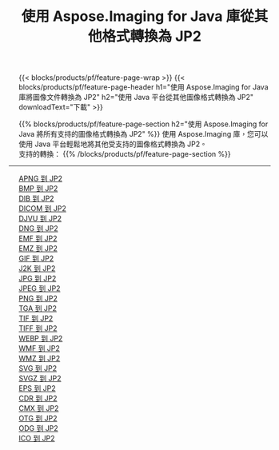 ﻿---
title: 使用 Aspose.Imaging for Java 庫從其他格式轉換為 JP2 
weight: 3920
url: /zh-hant/java/conversion/to/jp2 
lang: zh-hant
langdirlevel: 2
locales: zh-hans,ja,it,ru,de,es,fr,nl,id,lt,pl,pt,vi,tr,ko,zh-hant,ar,hi,th,sv,cs,uk,he
description: 使用 Aspose.Imaging，您可以使用 Java 從其他格式轉換為 JP2
---

{{< blocks/products/pf/feature-page-wrap >}}
{{< blocks/products/pf/feature-page-header h1="使用 Aspose.Imaging for Java 庫將圖像文件轉換為 JP2" h2="使用 Java 平台從其他圖像格式轉換為 JP2" downloadText="下載" >}}


{{% blocks/products/pf/feature-page-section  h2="使用 Aspose.Imaging for Java 將所有支持的圖像格式轉換為 JP2" %}}
使用 Aspose.Imaging 庫，您可以使用 Java 平台輕鬆地將其他受支持的圖像格式轉換為 JP2。
<br/>
支持的轉換：
{{% /blocks/products/pf/feature-page-section %}}
<div class="container-fluid productfamilypage bg-gray">
    <div class="convertypes bg-gray agp-content section">
        <div class="container">
		<hr style="margin-left:-20px;"/>
		<div class="row other-converters">
		    <div class='col-md-2 other-converter remove-lp remove-rp'><a href="/imaging/zh-hant/java/conversion/apng-to-jp2" >APNG 到 JP2</a></div>
<div class='col-md-2 other-converter remove-lp remove-rp'><a href="/imaging/zh-hant/java/conversion/bmp-to-jp2" >BMP 到 JP2</a></div>
<div class='col-md-2 other-converter remove-lp remove-rp'><a href="/imaging/zh-hant/java/conversion/dib-to-jp2" >DIB 到 JP2</a></div>
<div class='col-md-2 other-converter remove-lp remove-rp'><a href="/imaging/zh-hant/java/conversion/dicom-to-jp2" >DICOM 到 JP2</a></div>
<div class='col-md-2 other-converter remove-lp remove-rp'><a href="/imaging/zh-hant/java/conversion/djvu-to-jp2" >DJVU 到 JP2</a></div>
<div class='col-md-2 other-converter remove-lp remove-rp'><a href="/imaging/zh-hant/java/conversion/dng-to-jp2" >DNG 到 JP2</a></div>
<div class='col-md-2 other-converter remove-lp remove-rp'><a href="/imaging/zh-hant/java/conversion/emf-to-jp2" >EMF 到 JP2</a></div>
<div class='col-md-2 other-converter remove-lp remove-rp'><a href="/imaging/zh-hant/java/conversion/emz-to-jp2" >EMZ 到 JP2</a></div>
<div class='col-md-2 other-converter remove-lp remove-rp'><a href="/imaging/zh-hant/java/conversion/gif-to-jp2" >GIF 到 JP2</a></div>
<div class='col-md-2 other-converter remove-lp remove-rp'><a href="/imaging/zh-hant/java/conversion/j2k-to-jp2" >J2K 到 JP2</a></div>
<div class='col-md-2 other-converter remove-lp remove-rp'><a href="/imaging/zh-hant/java/conversion/jpg-to-jp2" >JPG 到 JP2</a></div>
<div class='col-md-2 other-converter remove-lp remove-rp'><a href="/imaging/zh-hant/java/conversion/jpeg-to-jp2" >JPEG 到 JP2</a></div>
<div class='col-md-2 other-converter remove-lp remove-rp'><a href="/imaging/zh-hant/java/conversion/png-to-jp2" >PNG 到 JP2</a></div>
<div class='col-md-2 other-converter remove-lp remove-rp'><a href="/imaging/zh-hant/java/conversion/tga-to-jp2" >TGA 到 JP2</a></div>
<div class='col-md-2 other-converter remove-lp remove-rp'><a href="/imaging/zh-hant/java/conversion/tif-to-jp2" >TIF 到 JP2</a></div>
<div class='col-md-2 other-converter remove-lp remove-rp'><a href="/imaging/zh-hant/java/conversion/tiff-to-jp2" >TIFF 到 JP2</a></div>
<div class='col-md-2 other-converter remove-lp remove-rp'><a href="/imaging/zh-hant/java/conversion/webp-to-jp2" >WEBP 到 JP2</a></div>
<div class='col-md-2 other-converter remove-lp remove-rp'><a href="/imaging/zh-hant/java/conversion/wmf-to-jp2" >WMF 到 JP2</a></div>
<div class='col-md-2 other-converter remove-lp remove-rp'><a href="/imaging/zh-hant/java/conversion/wmz-to-jp2" >WMZ 到 JP2</a></div>
<div class='col-md-2 other-converter remove-lp remove-rp'><a href="/imaging/zh-hant/java/conversion/svg-to-jp2" >SVG 到 JP2</a></div>
<div class='col-md-2 other-converter remove-lp remove-rp'><a href="/imaging/zh-hant/java/conversion/svgz-to-jp2" >SVGZ 到 JP2</a></div>
<div class='col-md-2 other-converter remove-lp remove-rp'><a href="/imaging/zh-hant/java/conversion/eps-to-jp2" >EPS 到 JP2</a></div>
<div class='col-md-2 other-converter remove-lp remove-rp'><a href="/imaging/zh-hant/java/conversion/cdr-to-jp2" >CDR 到 JP2</a></div>
<div class='col-md-2 other-converter remove-lp remove-rp'><a href="/imaging/zh-hant/java/conversion/cmx-to-jp2" >CMX 到 JP2</a></div>
<div class='col-md-2 other-converter remove-lp remove-rp'><a href="/imaging/zh-hant/java/conversion/otg-to-jp2" >OTG 到 JP2</a></div>
<div class='col-md-2 other-converter remove-lp remove-rp'><a href="/imaging/zh-hant/java/conversion/odg-to-jp2" >ODG 到 JP2</a></div>
<div class='col-md-2 other-converter remove-lp remove-rp'><a href="/imaging/zh-hant/java/conversion/ico-to-jp2" >ICO 到 JP2</a></div>
                </div>
        </div>
    </div>
</div>
<br/>

